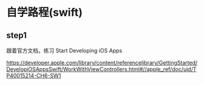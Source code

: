 # 自学路程(swift)

## step1 
跟着官方文档，练习
Start Developing iOS Apps 

https://developer.apple.com/library/content/referencelibrary/GettingStarted/DevelopiOSAppsSwift/WorkWithViewControllers.html#//apple_ref/doc/uid/TP40015214-CH6-SW1